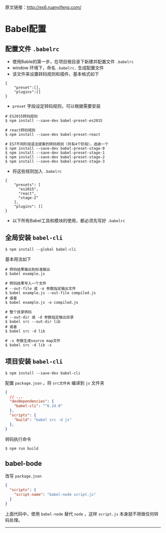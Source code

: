 原文链接：http://es6.ruanyifeng.com/

# Babel配置

## 配置文件 `.babelrc`

- 使用Bable的第一步，在项目根目录下新建并配置文件 `.babelrc`  
- window 环境下，命名 `.babelrc.` 生成配置文件
- 该文件来设置转码规则和插件，基本格式如下
  
```babelrc
{
	"preset":[],
	"plugins":[]
}
```

- `preset` 字段设定转码规则，可以根据需要安装  

```git
# ES2015转码规则
$ npm install --save-dev babel-preset-es2015

# react转码规则
$ npm install --save-dev babel-preset-react

# ES7不同阶段语法提案的转码规则（共有4个阶段），选装一个
$ npm install --save-dev babel-preset-stage-0
$ npm install --save-dev babel-preset-stage-1
$ npm install --save-dev babel-preset-stage-2
$ npm install --save-dev babel-preset-stage-3
```

- 将这些规则加入 `.babelrc`  

```babelrc
{
    "presets": [
      "es2015",
      "react",
      "stage-2"
    ],
    "plugins": []
}
```

- 以下所有Babel工具和模块的使用，都必须先写好 `.babelrc`

## 全局安装 `babel-cli`

```git
$ npm install --global babel-cli
```

基本用法如下

```git
# 转码结果输出到标准输出
$ babel example.js

# 转码结果写入一个文件
# --out-file 或 -o 参数指定输出文件
$ babel example.js --out-file compiled.js
# 或者
$ babel example.js -o compiled.js

# 整个目录转码
# --out-dir 或 -d 参数指定输出目录
$ babel src --out-dir lib
# 或者
$ babel src -d lib

# -s 参数生成source map文件
$ babel src -d lib -s
```

## 项目安装 `babel-cli`

```git
$ npm install --save-dev babel-cli
```

配置 `package.json` ，将 `src文件夹` 编译到 `js` 文件夹

```json
{
  // ...
  "devDependencies": {
    "babel-cli": "^6.24.0"
  },
  "scripts": {
    "build": "babel src -d js"
  },
}
```

转码执行命令

```git
$ npm run build
```

## babel-bode 

改写 `package.json`

```json
{
  "scripts": {
    "script-name": "babel-node script.js"
  }
}
```

上面代码中，使用 `babel-node` 替代 `node` ，这样 `script.js` 本身就不用做任何转码处理。


----------
